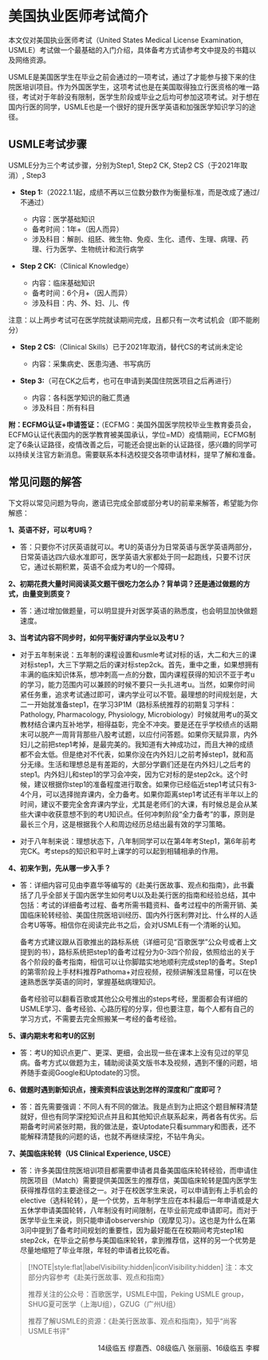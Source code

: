# 美国执业医师考试简介

本文仅对美国执业医师考试（United States Medical License Examination, USMLE）考试做一个最基础的入门介绍，具体备考方式请参考文中提及的书籍以及网络资源。

USMLE是美国医学生在毕业之前会通过的一项考试，通过了才能参与接下来的住院医培训项目。作为外国医学生，这项考试也是在美国取得独立行医资格的唯一路径，考试对于年龄没有限制，医学生阶段或毕业之后均可参加这项考试。对于想在国内行医的同学，USMLE也是一个很好的提升医学英语和加强医学知识学习的途径。

## USMLE考试步骤

USMLE分为三个考试步骤，分别为Step1, Step2 CK, Step2 CS（于2021年取消）, Step3

+ **Step 1:**（2022.1.1起，成绩不再以三位数分数作为衡量标准，而是改成了通过/不通过）
    + 内容：医学基础知识
    + 备考时间：1年+（因人而异）
    + 涉及科目：解剖、组胚、微生物、免疫、生化、遗传、生理、病理、药理、行为医学、生物统计和流行病学

+ **Step 2 CK:**（Clinical Knowledge）
    + 内容：临床基础知识
    + 备考时间：6个月+（因人而异）
    + 涉及科目：内、外、妇、儿、传

注意：以上两步考试可在医学院就读期间完成，且都只有一次考试机会（即不能刷分）

+ **Step 2 CS:**（Clinical Skills）已于2021年取消，替代CS的考试尚未定论
    + 内容：采集病史、医患沟通、书写病历

+ **Step 3:**（可在CK之后考，也可在申请到美国住院医项目之后再进行）
    + 内容：各科医学知识的融汇贯通
    + 涉及科目：所有科目

**附：ECFMG认证+申请签证：**（ECFMG：美国外国医学院校毕业生教育委员会，ECFMG认证代表国内的医学教育被美国承认，学位=MD）疫情期间，ECFMG制定了6条认证路径，疫情改善之后，可能还会提出新的认证路径，感兴趣的同学可以持续关注官方新消息。需要联系本科选校提交各项申请材料，提早了解和准备。

## 常见问题的解答

下文将以常见问题为导向，邀请已完成全部或部分考U的前辈来解答，希望能为你解惑：

**1、英语不好，可以考U吗？**

+ 答：只要你不讨厌英语就可以。考U的英语分为日常英语与医学英语两部分，日常英语达四六级水准即可，医学英语大家都处于同一起跑线，只要不讨厌它，通过长期积累，英语不会成为考U的一个障碍。

**2、初期花费大量时间阅读英文题干很吃力怎么办？背单词？还是通过做题的方式，由量变到质变？**

+ 答：通过增加做题量，可以明显提升对医学英语的熟悉度，也会明显加快做题速度。

**3、当考试内容不同步时，如何平衡好课内学业以及考U？**

+ 对于五年制来说：五年制的课程设置和usmle考试对标的话，大二和大三的课对标step1，大三下学期之后的课对标step2ck。首先，重中之重，如果想拥有丰满的临床知识体系，想冲刺高一点的分数，国内课程获得的知识不亚于考u的学习，能力范围内可以兼顾的时候不要只一头扎进考u。当然，如果你时间紧任务重，追求考试通过即可，课内学业可以不管。最理想的时间规划是，大二一开始就准备step1，在学习3P1M（路标系统推荐的初期复习学科：Pathology, Pharmacology, Physiology, Microbiology）时候就用考u的英文教材结合课内互补地学，相得益彰，完全不冲突。要是还在乎学校绩点的话期末可以脱产一周背背那些八股考试题，以应付问答题。如果你天赋异禀，内外妇儿之前把step1考掉，是最完美的。我知道有大神成功过，而且大神的成绩都不会太低。但是绝对不代表，如果你没在内外妇儿之前考掉step1，就和高分无缘。生活和理想总是有差距的，大部分学霸们还是在内外妇儿之后考的step1。内外妇儿和step1的学习会冲突，因为它对标的是step2ck。这个时候，建议根据你step1的准备程度进行取舍。如果你已经临近step1考试只有3-4个月，可以选择抛弃课内，全力备考。如果你距离step1考试还有半年以上的时间，建议不要完全舍弃课内学业，尤其是老师们的大课，有时候总是会从某些大课中收获意想不到的考U知识点。任何冲刺阶段“全力备考”的事，原则是最长三个月，这是根据我个人和周边经历总结出最有效的学习策略。

+ 对于八年制来说：理想状态下，八年制同学可以在第4年考Step1，第6年前考完CK。考steps的知识和平时上课学的可以起到相辅相承的作用。

**4、初来乍到，先从哪一步入手？**

+ 答：详细内容可见由李嘉华等编写的《赴美行医故事、观点和指南》，此书囊括了几乎全部关于国内医学生如何考U以及赴美行医的指南和经验总结，其中包括：考试的详细备考过程、备考所需书籍资料、备考过程中的所需开销、美国临床轮转经验、美国住院医培训经历、国内外行医利弊对比、什么样的人适合考U等等。相信你在阅读完此书之后，会对USMLE有一个清晰的认知。

    备考方式建议跟从百歌推出的路标系统（详细可见“百歌医学”公众号或者上文提到的书），路标系统把step1的备考过程分为0-3四个阶段，依照给出的关于各个阶段的备考指南，相信可以让你脚踏实地地顺利完成step1的备考。Step1的第零阶段上手材料推荐Pathoma+对应视频，视频讲解浅显易懂，可以在快速熟悉医学英语的同时，掌握基础病理知识。

    备考经验可以翻看百歌或其他公众号推出的steps考经，里面都会有详细的USMLE学习、备考经验、心路历程的分享，但也要注意，每个人都有自己的学习方式，不需要去完全照搬某一考经的备考经验。

**5、课内期末考和考U的区别**

+ 答：考U的知识点更广、更深、更细，会出现一些在课本上没有见过的罕见病。备考方式以做题为主，辅助阅读英文版书本及视频，遇到不懂的问题，培养随手查阅Google和Uptodate的习惯。

**6、做题时遇到新知识点，搜索资料应该达到怎样的深度和广度即可？**

+ 答：首先需要强调：不同人有不同的做法。我是点到为止把这个题目解释清楚就好，但也有同学深挖知识点并且和其他知识点联系起来，两者各有优劣。后期备考时间紧张时期，我的做法是，查Uptodate只看summary和图表，还不能解释清楚我的问题的话，也就不再继续深挖，不钻牛角尖。

**7、美国临床轮转（US Clinical Experience, USCE）**

+ 答：许多美国住院医培训项目都需要申请者具备美国临床轮转经验，而申请住院医项目（Match）需要提供美国医生的推荐信，美国临床轮转是国内医学生获得推荐信的主要途径之一。对于在校医学生来说，可以申请到有上手机会的elective（选科轮转），是一个优势，五年制学生应在本科最后一年申请或是大五休学申请美国轮转，八年制没有时间限制，在毕业前完成申请即可。而对于医学毕业生来说，则只能申请observership（观摩见习）。这也是为什么在第3问中提到了备考时间规划的重要性，因为最好能在在校期间考完step1和step2ck，在毕业之前参与美国临床轮转，拿到推荐信，这样的另一个优势是尽量地缩短了毕业年限，年轻的申请者比较吃香。

> [!NOTE|style:flat|labelVisibility:hidden|iconVisibility:hidden]
> 注：本文部分内容参考《赴美行医故事、观点和指南》
>
> 推荐关注的公众号：百歌医学，USMLE中国，Peking USMLE group，SHUG夏可医学（上海U组），GZUG（广州U组）
>
> 推荐了解USMLE的资源：《赴美行医故事、观点和指南》，知乎“尚客USMLE书评”

<p align="right">14级临五 缪嘉西、08级临八 张丽丽、16级临五 李樨</p>